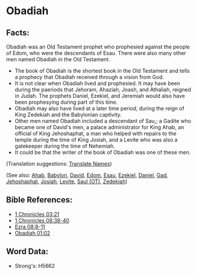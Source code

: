 # Obadiah #

## Facts: ##

Obadiah was an Old Testament prophet who prophesied against the people of Edom, who were the descendants of Esau. There were also many other men named Obadiah in the Old Testament.

* The book of Obadiah is the shortest book in the Old Testament and tells a prophecy that Obadiah received through a vision from God.
* It is not clear when Obadiah lived and prophesied. It may have been during the paeriods that Jehoram, Ahaziah, Joash, and Athaliah, reigned in Judah. The prophets Daniel, Ezekiel, and Jeremiah would also have been prophesying during part of this time.
* Obadiah may also have lived at a later time period, during the reign of King Zedekiah and the Babylonian captivity. 
* Other men named Obadiah included a descendant of Sau,; a Gadite who became one of David's men, a palace administrator for King Ahab, an official of King Jehoshaphat, a man who helped with repairs to the temple during the time of King Josiah, and a Levite who was also a gatekeeper during the time of Nehemiah.
* It could be that the writer of the book of Obadiah was one of these men.

(Translation suggestions: [Translate Names](rc://en/ta/man/translate/translate-names))

(See also: [Ahab](../names/ahab.md), [Babylon](../names/babylon.md), [David](../names/david.md), [Edom](../names/edom.md), [Esau](../names/esau.md), [Ezekiel](../names/ezekiel.md), [Daniel](../names/daniel.md), [Gad](../names/gad.md), [Jehoshaphat](../names/jehoshaphat.md), [Josiah](../names/josiah.md), [Levite](../names/levite.md), [Saul (OT)](../names/saul.md), [Zedekiah](../names/zedekiah.md))

## Bible References: ##

* [1 Chronicles 03:21](rc://en/tn/help/1ch/03/21)
* [1 Chronicles 08:38-40](rc://en/tn/help/1ch/08/38)
* [Ezra 08:8-11](rc://en/tn/help/ezr/08/08)
* [Obadiah 01:02](rc://en/tn/help/oba/01/02)

## Word Data: ##

* Strong's: H5662
